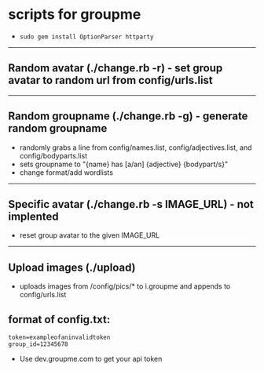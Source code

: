 # scripts for groupme
* ```sudo gem install OptionParser httparty```
----
## Random avatar (./change.rb -r) - set group avatar to random url from config/urls.list
----
## Random groupname (./change.rb -g) - generate random groupname
* randomly grabs a line from config/names.list, config/adjectives.list, and config/bodyparts.list
* sets groupname to "{name} has [a/an] {adjective} {bodypart/s}"
* change format/add wordlists
----
## Specific avatar (./change.rb -s IMAGE_URL) - not implented
* reset group avatar to the given IMAGE_URL
----
## Upload images (./upload)
* uploads images from /config/pics/* to i.groupme and appends to config/urls.list
## format of config.txt:
```
token=exampleofaninvalidtoken
group_id=12345678
```
* Use dev.groupme.com to get your api token